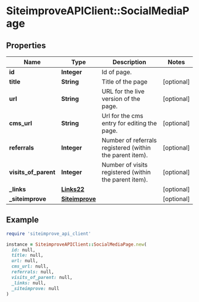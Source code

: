 # SiteimproveAPIClient::SocialMediaPage

## Properties

| Name | Type | Description | Notes |
| ---- | ---- | ----------- | ----- |
| **id** | **Integer** | Id of page. |  |
| **title** | **String** | Title of the page | [optional] |
| **url** | **String** | URL for the live version of the page. | [optional] |
| **cms_url** | **String** | Url for the cms entry for editing the page. | [optional] |
| **referrals** | **Integer** | Number of referrals registered (within the parent item). | [optional] |
| **visits_of_parent** | **Integer** | Number of visits registered (within the parent item). | [optional] |
| **_links** | [**Links22**](Links22.md) |  | [optional] |
| **_siteimprove** | [**Siteimprove**](Siteimprove.md) |  | [optional] |

## Example

```ruby
require 'siteimprove_api_client'

instance = SiteimproveAPIClient::SocialMediaPage.new(
  id: null,
  title: null,
  url: null,
  cms_url: null,
  referrals: null,
  visits_of_parent: null,
  _links: null,
  _siteimprove: null
)
```

